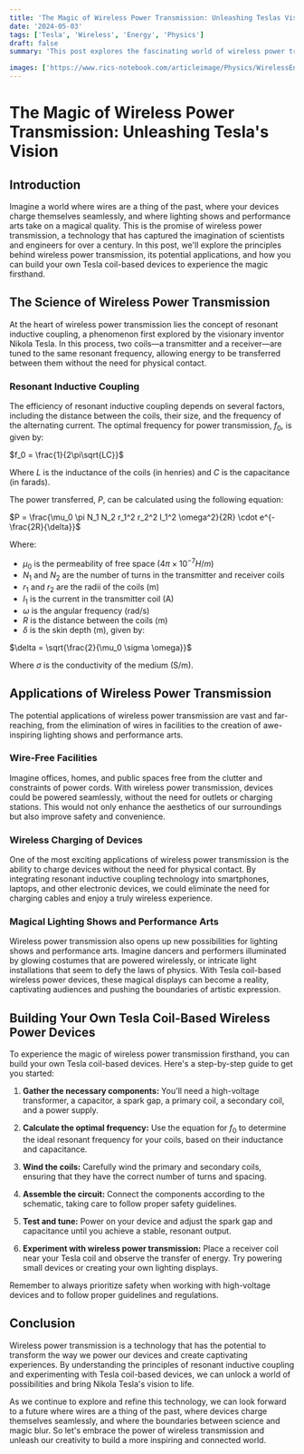```yaml
---
title: 'The Magic of Wireless Power Transmission: Unleashing Teslas Vision'
date: '2024-05-03'
tags: ['Tesla', 'Wireless', 'Energy', 'Physics']
draft: false
summary: 'This post explores the fascinating world of wireless power transmission and its potential to revolutionize the way we power our devices and create captivating lighting shows. We delve into the math and physics behind resonant inductive coupling and provide a guide for building your own Tesla coil-based wireless power devices.'

images: ['https://www.rics-notebook.com/articleimage/Physics/WirelessEnergy.png']
---
```


# The Magic of Wireless Power Transmission: Unleashing Tesla's Vision

## Introduction

Imagine a world where wires are a thing of the past, where your devices charge themselves seamlessly, and where lighting shows and performance arts take on a magical quality. This is the promise of wireless power transmission, a technology that has captured the imagination of scientists and engineers for over a century. In this post, we'll explore the principles behind wireless power transmission, its potential applications, and how you can build your own Tesla coil-based devices to experience the magic firsthand.

## The Science of Wireless Power Transmission

At the heart of wireless power transmission lies the concept of resonant inductive coupling, a phenomenon first explored by the visionary inventor Nikola Tesla. In this process, two coils—a transmitter and a receiver—are tuned to the same resonant frequency, allowing energy to be transferred between them without the need for physical contact.

### Resonant Inductive Coupling

The efficiency of resonant inductive coupling depends on several factors, including the distance between the coils, their size, and the frequency of the alternating current. The optimal frequency for power transmission, $f_0$, is given by:

$f_0 = \frac{1}{2\pi\sqrt{LC}}$

Where $L$ is the inductance of the coils (in henries) and $C$ is the capacitance (in farads).

The power transferred, $P$, can be calculated using the following equation:

$P = \frac{\mu_0 \pi N_1 N_2 r_1^2 r_2^2 I_1^2 \omega^2}{2R} \cdot e^{-\frac{2R}{\delta}}$

Where:

- $\mu_0$ is the permeability of free space ($4\pi \times 10^{-7} H/m$)
- $N_1$ and $N_2$ are the number of turns in the transmitter and receiver coils
- $r_1$ and $r_2$ are the radii of the coils (m)
- $I_1$ is the current in the transmitter coil (A)
- $\omega$ is the angular frequency (rad/s)
- $R$ is the distance between the coils (m)
- $\delta$ is the skin depth (m), given by:

$\delta = \sqrt{\frac{2}{\mu_0 \sigma \omega}}$

Where $\sigma$ is the conductivity of the medium (S/m).

## Applications of Wireless Power Transmission

The potential applications of wireless power transmission are vast and far-reaching, from the elimination of wires in facilities to the creation of awe-inspiring lighting shows and performance arts.

### Wire-Free Facilities

Imagine offices, homes, and public spaces free from the clutter and constraints of power cords. With wireless power transmission, devices could be powered seamlessly, without the need for outlets or charging stations. This would not only enhance the aesthetics of our surroundings but also improve safety and convenience.

### Wireless Charging of Devices

One of the most exciting applications of wireless power transmission is the ability to charge devices without the need for physical contact. By integrating resonant inductive coupling technology into smartphones, laptops, and other electronic devices, we could eliminate the need for charging cables and enjoy a truly wireless experience.

### Magical Lighting Shows and Performance Arts

Wireless power transmission also opens up new possibilities for lighting shows and performance arts. Imagine dancers and performers illuminated by glowing costumes that are powered wirelessly, or intricate light installations that seem to defy the laws of physics. With Tesla coil-based wireless power devices, these magical displays can become a reality, captivating audiences and pushing the boundaries of artistic expression.

## Building Your Own Tesla Coil-Based Wireless Power Devices

To experience the magic of wireless power transmission firsthand, you can build your own Tesla coil-based devices. Here's a step-by-step guide to get you started:

1. **Gather the necessary components:** You'll need a high-voltage transformer, a capacitor, a spark gap, a primary coil, a secondary coil, and a power supply.

2. **Calculate the optimal frequency:** Use the equation for $f_0$ to determine the ideal resonant frequency for your coils, based on their inductance and capacitance.

3. **Wind the coils:** Carefully wind the primary and secondary coils, ensuring that they have the correct number of turns and spacing.

4. **Assemble the circuit:** Connect the components according to the schematic, taking care to follow proper safety guidelines.

5. **Test and tune:** Power on your device and adjust the spark gap and capacitance until you achieve a stable, resonant output.

6. **Experiment with wireless power transmission:** Place a receiver coil near your Tesla coil and observe the transfer of energy. Try powering small devices or creating your own lighting displays.

Remember to always prioritize safety when working with high-voltage devices and to follow proper guidelines and regulations.

## Conclusion

Wireless power transmission is a technology that has the potential to transform the way we power our devices and create captivating experiences. By understanding the principles of resonant inductive coupling and experimenting with Tesla coil-based devices, we can unlock a world of possibilities and bring Nikola Tesla's vision to life.

As we continue to explore and refine this technology, we can look forward to a future where wires are a thing of the past, where devices charge themselves seamlessly, and where the boundaries between science and magic blur. So let's embrace the power of wireless transmission and unleash our creativity to build a more inspiring and connected world.
